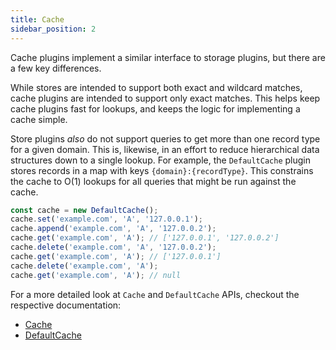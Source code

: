 ```yaml
---
title: Cache
sidebar_position: 2
---
```


Cache plugins implement a similar interface to storage plugins, but there are a few key differences.

While stores are intended to support both exact and wildcard matches, cache plugins are intended to support only exact matches. This helps keep cache plugins fast for lookups, and keeps the logic for implementing a cache simple.

Store plugins _also_ do not support queries to get more than one record type for a given domain. This is, likewise, in an effort to reduce hierarchical data structures down to a single lookup. For example, the `DefaultCache` plugin stores records in a map with keys `{domain}:{recordType}`. This constrains the cache to O(1) lookups for all queries that might be run against the cache.

```ts title="cache.ts"
const cache = new DefaultCache();
cache.set('example.com', 'A', '127.0.0.1');
cache.append('example.com', 'A', '127.0.0.2');
cache.get('example.com', 'A'); // ['127.0.0.1', '127.0.0.2']
cache.delete('example.com', 'A', '127.0.0.2');
cache.get('example.com', 'A'); // ['127.0.0.1']
cache.delete('example.com', 'A');
cache.get('example.com', 'A'); // null
```

For a more detailed look at `Cache` and `DefaultCache` APIs, checkout the respective documentation:
- [Cache](https://api.dinodns.dev/classes/plugins.cache.Cache.html)
- [DefaultCache](https://api.dinodns.dev/classes/plugins.cache.DefaultCache.html)